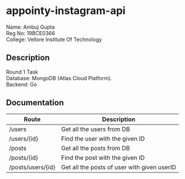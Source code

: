 # appointy-instagram-api

Name: Ambuj Gupta  
Reg No: 19BCE0366  
College: Vellore Institute Of Technology  

## Description

Round 1 Task  
Database: MongoDB (Atlas Cloud Platform).  
Backend: Go  

## Documentation

| Route             | Description                                 |
|-------------------|---------------------------------------------|
| /users            | Get all the users from DB                   |
| /users/{id}       | Find the user with the given ID             |
| /posts            | Get all the posts from DB                   |
| /posts/{id}       | Find the post with the given ID             |
| /posts/users/{id} | Get all the posts of user with given userID |

